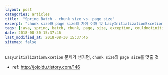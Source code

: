 ```yaml
---
layout: post
categories: articles
title:  "Spring Batch - chunk size vs. page size"
excerpt: "chunk size와 page size의 차이 이해 및 LazyInitializationExcetion 문제 해결"
tags: [java, spring, batch, chunk, page, size, exception, couldnotinitializeproxy, lazyinitializationexception, 자바, 스프링, 배치, 청크, 페이지, 사이즈, 크기, 예외, 오류]
date: 2018-08-30 15:37:46
last_modified_at: 2018-08-30 15:37:46
sitemap: false
---
```


`LazyInitializationExcetion` 문제가 생기면, `chunk size`와 `page size`를 맞출 것

* ref: http://jojoldu.tistory.com/146